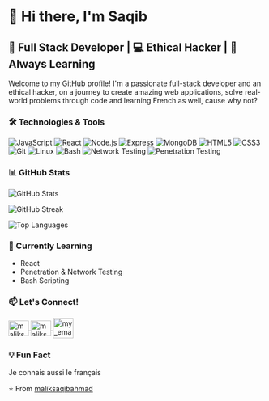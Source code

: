 # 👋 Hi there, I'm Saqib

## 🚀 Full Stack Developer | 💻 Ethical Hacker | 🌱 Always Learning

Welcome to my GitHub profile! I'm a passionate full-stack developer and an ethical hacker, on a journey to create amazing web applications, solve real-world problems through code and learning French as well, cause why not?

### 🛠️ Technologies & Tools

![JavaScript](https://img.shields.io/badge/-JavaScript-F7DF1E?style=flat-square&logo=javascript&logoColor=black)
![React](https://img.shields.io/badge/-React-61DAFB?style=flat-square&logo=react&logoColor=black)
![Node.js](https://img.shields.io/badge/-Node.js-339933?style=flat-square&logo=node.js&logoColor=white)
![Express](https://img.shields.io/badge/-Express-000000?style=flat-square&logo=express&logoColor=white)
![MongoDB](https://img.shields.io/badge/-MongoDB-47A248?style=flat-square&logo=mongodb&logoColor=white)
![HTML5](https://img.shields.io/badge/-HTML5-E34F26?style=flat-square&logo=html5&logoColor=white)
![CSS3](https://img.shields.io/badge/-CSS3-1572B6?style=flat-square&logo=css3&logoColor=white)
![Git](https://img.shields.io/badge/-Git-F05032?style=flat-square&logo=git&logoColor=white)
![Linux](https://img.shields.io/badge/-Linux-FCC624?style=flat-square&logo=linux&logoColor=black)
![Bash](https://img.shields.io/badge/-Bash-4EAA25?style=flat-square&logo=gnu-bash&logoColor=white)
![Network Testing](https://img.shields.io/badge/-Network%20Testing-0078D4?style=flat-square&logo=cisco&logoColor=white)
![Penetration Testing](https://img.shields.io/badge/-Penetration%20Testing-000000?style=flat-square&logo=kali-linux&logoColor=white)

### 📊 GitHub Stats
<p align="left">
  <img src="https://github-readme-stats.vercel.app/api?username=maliksaqibahmad&show_icons=true&theme=dark" alt="GitHub Stats" />
</p>
<p align="left">
  <img src="https://github-readme-streak-stats.herokuapp.com/?user=maliksaqibahmad&theme=dark" alt="GitHub Streak" />
</p>
<p align="left">
  <img src="https://github-readme-stats.vercel.app/api/top-langs/?username=maliksaqibahmad&layout=compact&theme=dark" alt="Top Languages" />
</p>

### 🌱 Currently Learning

- React
- Penetration & Network Testing
- Bash Scripting

### 📫 Let's Connect!

<p align="left">
  <a href="https://linkedin.com/in/maliksaqibahmad" target="blank">
    <img align="center" src="https://raw.githubusercontent.com/rahuldkjain/github-profile-readme-generator/master/src/images/icons/Social/linked-in-alt.svg" alt="maliksaqibahmad" height="30" width="40" />
  </a>
  <a href="https://x.com/maliksaqibdev" target="blank">
    <img align="center" src="https://raw.githubusercontent.com/rahuldkjain/github-profile-readme-generator/master/src/images/icons/Social/twitter.svg" alt="maliksaqibdev" height="30" width="40" />
  </a>
  <a href="mailto:maliksaqibahmad.dev@proton.me" target="blank">
    <img align="center" src="https://img.icons8.com/?size=100&id=Q8HkDlg5eBIc&format=png&color=000000" alt="my_email" height="40" width="40"/>
  </a>
</p>

### 💡 Fun Fact

Je connais aussi le français

⭐️ From [maliksaqibahmad](https://github.com/maliksaqibahmad.dev@proton.me)
